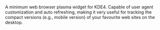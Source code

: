 A minimum web browser plasma widget for KDE4.
Capable of user agent customization and auto refreshing, making it very useful for tracking the compact versions (e.g., mobile version) of your favourite web sites on the desktop.